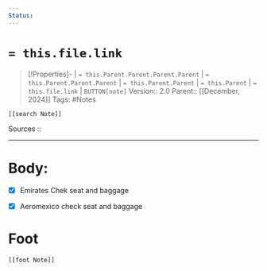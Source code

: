 ```yaml
---
Status: 
---
```

# `= this.file.link`
>[!Properties]- | `= this.Parent.Parent.Parent.Parent` |  `= this.Parent.Parent.Parent` | `= this.Parent.Parent` | `= this.Parent` | `= this.file.link` | `BUTTON[note]` 
>Version:: 2.0
>Parent:: [[December, 2024]]
>Tags: #Notes 
```meta-bind-embed
[[search Note]]
```
Sources :: 
***
# Body:
- [x] Emirates Chek seat and baggage
- [x] Aeromexico check seat and baggage






# Foot
```meta-bind-embed
[[foot Note]]
```